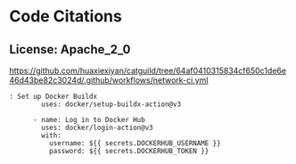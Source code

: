 # Code Citations

## License: Apache_2_0
https://github.com/huaxiexiyan/catguild/tree/64af0410315834cf650c1de6e46d43be82c3024d/.github/workflows/network-ci.yml

```
: Set up Docker Buildx
        uses: docker/setup-buildx-action@v3

      - name: Log in to Docker Hub
        uses: docker/login-action@v3
        with:
          username: ${{ secrets.DOCKERHUB_USERNAME }}
          password: ${{ secrets.DOCKERHUB_TOKEN }}
```

